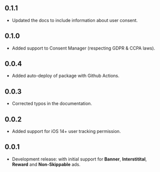 ## 0.1.1

* Updated the docs to include information about user consent.

## 0.1.0

* Added support to Consent Manager (respecting GDPR & CCPA laws).

## 0.0.4

* Added auto-deploy of package with Github Actions.

## 0.0.3

* Corrected typos in the documentation.

## 0.0.2

* Added support for iOS 14+ user tracking permission.

## 0.0.1

* Development release: with initial support for __Banner__, __Interstitital__, __Reward__ and __Non-Skippable__ ads.